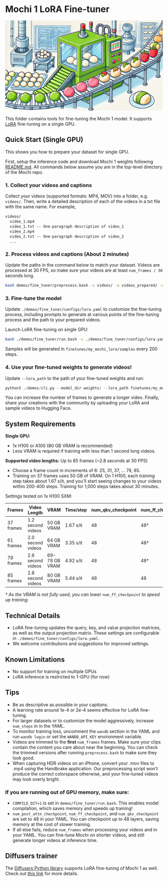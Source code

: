 # Mochi 1 LoRA Fine-tuner

![Mochi being made](../../assets/mochi-factory.webp)


This folder contains tools for fine-tuning the Mochi 1 model. It supports [LoRA](https://arxiv.org/abs/2106.09685) fine-tuning on a single GPU.

## Quick Start (Single GPU)
This shows you how to prepare your dataset for single GPU.

First, setup the inference code and download Mochi 1 weights following [README.md](../../README.md).
All commands below assume you are in the top-level directory of the Mochi repo.

### 1. Collect your videos and captions
Collect your videos (supported formats: MP4, MOV) into a folder, e.g. `videos/`. Then, write a detailed description of each of the videos in a txt file with the same name. For example,
```
videos/
  video_1.mp4
  video_1.txt -- One-paragraph description of video_1
  video_2.mp4
  video_2.txt -- One-paragraph description of video_2
  ...
```

### 2. Process videos and captions (About 2 minutes)
Update the paths in the command below to match your dataset. Videos are processed at 30 FPS, so make sure your videos are at least `num_frames / 30` seconds long.
```bash
bash demos/fine_tuner/preprocess.bash -v videos/ -o videos_prepared/ -w weights/ --num_frames 37
```

### 3. Fine-tune the model
Update `./demos/fine_tuner/configs/lora.yaml` to customize the fine-tuning process,
including prompts to generate at various points of the fine-tuning process and the path to your prepared videos.

Launch LoRA fine-tuning on single GPU:
```bash
bash ./demos/fine_tuner/run.bash -c ./demos/fine_tuner/configs/lora.yaml -n 1
```

Samples will be generated in `finetunes/my_mochi_lora/samples` every 200 steps.

### 4. Use your fine-tuned weights to generate videos!
Update `--lora_path` to the path of your fine-tuned weights and run:
```python
python3 ./demos/cli.py --model_dir weights/ --lora_path finetunes/my_mochi_lora/model_2000.lora.safetensors --num_frames 37 --cpu_offload --prompt "A delicate porcelain teacup sits on a marble countertop. The teacup suddenly shatters into hundreds of white ceramic shards that scatter through the air. The scene is bright and crisp with dramatic lighting."
```

You can increase the number of frames to generate a longer video. Finally, share your creations with the community by uploading your LoRA and sample videos to Hugging Face.

## System Requirements

**Single GPU:**
- 1x H100 or A100 (80 GB VRAM is recommended)
- Less VRAM is required if training with less than 1 second long videos.

**Supported video lengths:** Up to 85 frames (~2.8 seconds at 30 FPS)
- Choose a frame count in increments of 6: 25, 31, 37, ... 79, 85.
- Training on 37 frames uses 50 GB of VRAM. On 1 H100, each training step takes about 1.67 s/it,
  and you'll start seeing changes to your videos within 200-400 steps. Training for 1,000 steps takes about 30 minutes.

Settings tested on 1x H100 SXM:

| Frames | Video Length | VRAM | Time/step | num_qkv_checkpoint | num_ff_checkpoint | num_post_attn_checkpoint |
|--------|--------------|------|-----------|-------------------|-------------------|-------------------------|
| 37 frames | 1.2 second videos | 50 GB VRAM | 1.67 s/it | 48 | 48† | 48 |
| 61 frames | 2.0 second videos | 64 GB VRAM | 3.35 s/it | 48 | 48† | 48 |
| 79 frames | 2.6 second videos | 69-78 GB VRAM | 4.92 s/it | 48 | 48† | 48 |
| 85 frames | 2.8 second videos | 80 GB VRAM | 5.44 s/it | 48 | 48 | 48 |

*† As the VRAM is not fully used, you can lower `num_ff_checkpoint` to speed up training.*

## Technical Details

- LoRA fine-tuning updates the query, key, and value projection matrices, as well as the output projection matrix.
  These settings are configurable in `./demos/fine_tuner/configs/lora.yaml`.
- We welcome contributions and suggestions for improved settings.

## Known Limitations

- No support for training on multiple GPUs
- LoRA inference is restricted to 1-GPU (for now)

## Tips

- Be as descriptive as possible in your captions.
- A learning rate around 1e-4 or 2e-4 seems effective for LoRA fine-tuning.
- For larger datasets or to customize the model aggressively, increase `num_steps` in in the YAML.
- To monitor training loss, uncomment the `wandb` section in the YAML and run `wandb login` or set the `WANDB_API_KEY` environment variable.
- Videos are trimmed to the **first** `num_frames` frames. Make sure your clips contain the content you care about near the beginning.
  You can check the trimmed versions after running `preprocess.bash` to make sure they look good.
- When capturing HDR videos on an iPhone, convert your .mov files to .mp4 using the Handbrake application. Our preprocessing script won't produce the correct colorspace otherwise, and your fine-tuned videos may look overly bright.

### If you are running out of GPU memory, make sure:
- `COMPILE_DIT=1` is set in `demos/fine_tuner/run.bash`.
  This enables model compilation, which saves memory and speeds up training!
- `num_post_attn_checkpoint`, `num_ff_checkpoint`, and `num_qkv_checkpoint` are set to 48 in your YAML.
  You can checkpoint up to 48 layers, saving memory at the cost of slower training.
- If all else fails, reduce `num_frames` when processing your videos and in your YAML.
  You can fine-tune Mochi on shorter videos, and still generate longer videos at inference time.

## Diffusers trainer

The [Diffusers Python library](https://github.com/huggingface/diffusers) supports LoRA fine-tuning of Mochi 1 as well. Check out [this link](https://github.com/a-r-r-o-w/cogvideox-factory/tree/80d1150a0e233a1b2b98dd0367c06276989d049c/training/mochi-1) for more details. 
